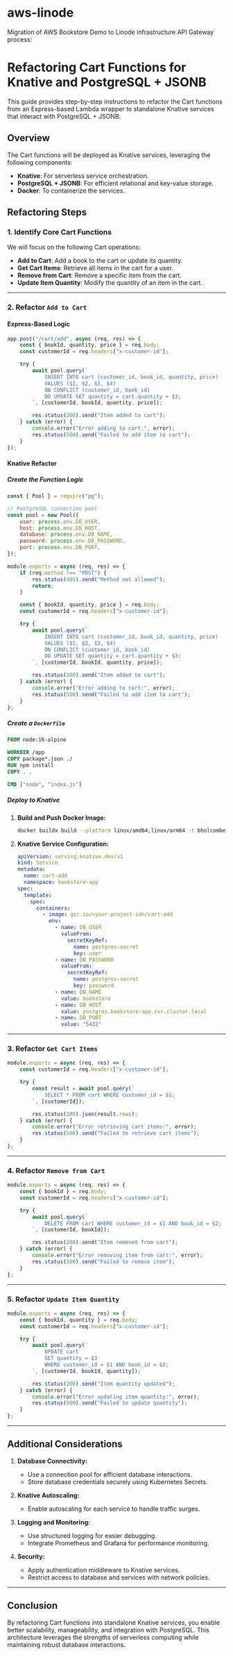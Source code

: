 # aws-linode
Migration of AWS Bookstore Demo to Linode infrastructure
API Gateway process:

# Refactoring Cart Functions for Knative and PostgreSQL + JSONB

This guide provides step-by-step instructions to refactor the Cart functions from an Express-based Lambda wrapper to standalone Knative services that interact with PostgreSQL + JSONB.

## Overview
The Cart functions will be deployed as Knative services, leveraging the following components:
- **Knative**: For serverless service orchestration.
- **PostgreSQL + JSONB**: For efficient relational and key-value storage.
- **Docker**: To containerize the services.

## Refactoring Steps

### 1. Identify Core Cart Functions
We will focus on the following Cart operations:
- **Add to Cart**: Add a book to the cart or update its quantity.
- **Get Cart Items**: Retrieve all items in the cart for a user.
- **Remove from Cart**: Remove a specific item from the cart.
- **Update Item Quantity**: Modify the quantity of an item in the cart.

---

### 2. Refactor `Add to Cart`
#### **Express-Based Logic**
```javascript
app.post("/cart/add", async (req, res) => {
    const { bookId, quantity, price } = req.body;
    const customerId = req.headers["x-customer-id"];

    try {
        await pool.query(`
            INSERT INTO cart (customer_id, book_id, quantity, price)
            VALUES ($1, $2, $3, $4)
            ON CONFLICT (customer_id, book_id)
            DO UPDATE SET quantity = cart.quantity + $3;
        `, [customerId, bookId, quantity, price]);

        res.status(200).send("Item added to cart");
    } catch (error) {
        console.error("Error adding to cart:", error);
        res.status(500).send("Failed to add item to cart");
    }
});
```

#### **Knative Refactor**
##### Create the Function Logic
```javascript
const { Pool } = require("pg");

// PostgreSQL connection pool
const pool = new Pool({
    user: process.env.DB_USER,
    host: process.env.DB_HOST,
    database: process.env.DB_NAME,
    password: process.env.DB_PASSWORD,
    port: process.env.DB_PORT,
});

module.exports = async (req, res) => {
    if (req.method !== "POST") {
        res.status(405).send("Method not allowed");
        return;
    }

    const { bookId, quantity, price } = req.body;
    const customerId = req.headers["x-customer-id"];

    try {
        await pool.query(`
            INSERT INTO cart (customer_id, book_id, quantity, price)
            VALUES ($1, $2, $3, $4)
            ON CONFLICT (customer_id, book_id)
            DO UPDATE SET quantity = cart.quantity + $3;
        `, [customerId, bookId, quantity, price]);

        res.status(200).send("Item added to cart");
    } catch (error) {
        console.error("Error adding to cart:", error);
        res.status(500).send("Failed to add item to cart");
    }
};
```

##### Create a `Dockerfile`
```dockerfile
FROM node:16-alpine

WORKDIR /app
COPY package*.json ./
RUN npm install
COPY . .

CMD ["node", "index.js"]
```

##### Deploy to Knative
1. **Build and Push Docker Image:**
   ```bash
   docker buildx build --platform linux/amd64,linux/arm64 -t bholcombe/bookstore-api:latest --push .
   ```

2. **Knative Service Configuration:**
   ```yaml
   apiVersion: serving.knative.dev/v1
   kind: Service
   metadata:
     name: cart-add
     namespace: bookstore-app
   spec:
     template:
       spec:
         containers:
           - image: gcr.io/<your-project-id>/cart-add
             env:
               - name: DB_USER
                 valueFrom:
                   secretKeyRef:
                     name: postgres-secret
                     key: user
               - name: DB_PASSWORD
                 valueFrom:
                   secretKeyRef:
                     name: postgres-secret
                     key: password
               - name: DB_NAME
                 value: bookstore
               - name: DB_HOST
                 value: postgres.bookstore-app.svc.cluster.local
               - name: DB_PORT
                 value: "5432"
   ```

---

### 3. Refactor `Get Cart Items`
```javascript
module.exports = async (req, res) => {
    const customerId = req.headers["x-customer-id"];

    try {
        const result = await pool.query(`
            SELECT * FROM cart WHERE customer_id = $1;
        `, [customerId]);

        res.status(200).json(result.rows);
    } catch (error) {
        console.error("Error retrieving cart items:", error);
        res.status(500).send("Failed to retrieve cart items");
    }
};
```

---

### 4. Refactor `Remove from Cart`
```javascript
module.exports = async (req, res) => {
    const { bookId } = req.body;
    const customerId = req.headers["x-customer-id"];

    try {
        await pool.query(`
            DELETE FROM cart WHERE customer_id = $1 AND book_id = $2;
        `, [customerId, bookId]);

        res.status(200).send("Item removed from cart");
    } catch (error) {
        console.error("Error removing item from cart:", error);
        res.status(500).send("Failed to remove item");
    }
};
```

---

### 5. Refactor `Update Item Quantity`
```javascript
module.exports = async (req, res) => {
    const { bookId, quantity } = req.body;
    const customerId = req.headers["x-customer-id"];

    try {
        await pool.query(`
            UPDATE cart
            SET quantity = $3
            WHERE customer_id = $1 AND book_id = $2;
        `, [customerId, bookId, quantity]);

        res.status(200).send("Item quantity updated");
    } catch (error) {
        console.error("Error updating item quantity:", error);
        res.status(500).send("Failed to update quantity");
    }
};
```

---

## Additional Considerations
1. **Database Connectivity:**
   - Use a connection pool for efficient database interactions.
   - Store database credentials securely using Kubernetes Secrets.

2. **Knative Autoscaling:**
   - Enable autoscaling for each service to handle traffic surges.

3. **Logging and Monitoring:**
   - Use structured logging for easier debugging.
   - Integrate Prometheus and Grafana for performance monitoring.

4. **Security:**
   - Apply authentication middleware to Knative services.
   - Restrict access to database and services with network policies.

---

## Conclusion
By refactoring Cart functions into standalone Knative services, you enable better scalability, manageability, and integration with PostgreSQL. This architecture leverages the strengths of serverless computing while maintaining robust database interactions.

